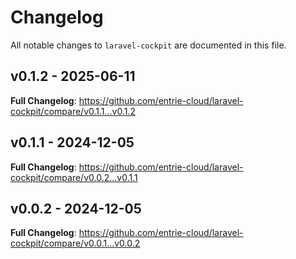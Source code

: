 # Changelog

All notable changes to `laravel-cockpit` are documented in this file.

## v0.1.2 - 2025-06-11

**Full Changelog**: https://github.com/entrie-cloud/laravel-cockpit/compare/v0.1.1...v0.1.2

## v0.1.1 - 2024-12-05

**Full Changelog**: https://github.com/entrie-cloud/laravel-cockpit/compare/v0.0.2...v0.1.1

## v0.0.2 - 2024-12-05

**Full Changelog**: https://github.com/entrie-cloud/laravel-cockpit/compare/v0.0.1...v0.0.2
